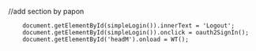 //add section by papon

        document.getElementById(simpleLogin()).innerText = 'Logout';
        document.getElementById(simpleLogin()).onclick = oauth2SignIn();
        document.getElementById('headM').onload = WT();